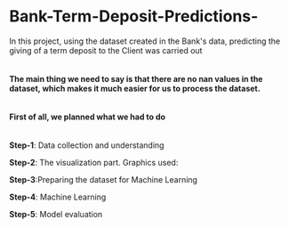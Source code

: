 # Bank-Term-Deposit-Predictions-
In this project, using the dataset created in the Bank's data, predicting the giving of a term deposit to the Client was carried out
<br>
<br>
<br>
**The main thing we need to say is that there are no nan values in the dataset, which makes it much easier for us to process the dataset.**
<br>
<br>
<br>
**First of all, we planned what we had to do**
<br>
<br>
<br>
**Step-1**: Data collection and understanding
<br>

**Step-2**: The visualization part. Graphics used:
<br>

**Step-3**:Preparing the dataset for Machine Learning
<br>

**Step-4**: Machine Learning
<br>

**Step-5**: Model evaluation
<br>
<br>
<br>
<br>

